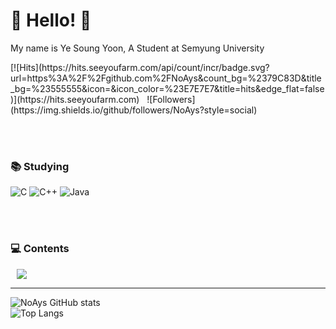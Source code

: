 
# 👋 Hello! 👋
My name is Ye Soung Yoon, A Student at Semyung University
<br>
<div>
 [![Hits](https://hits.seeyoufarm.com/api/count/incr/badge.svg?url=https%3A%2F%2Fgithub.com%2FNoAys&count_bg=%2379C83D&title_bg=%23555555&icon=&icon_color=%23E7E7E7&title=hits&edge_flat=false)](https://hits.seeyoufarm.com) &nbsp
![Followers](https://img.shields.io/github/followers/NoAys?style=social)
</div

<!--
**NoAys/NoAys** is a ✨ _special_ ✨ repository because its `README.md` (this file) appears on your GitHub profile.

Here are some ideas to get you started:

- 🔭 I’m currently working on ...
- 🌱 I’m currently learning ...
- 👯 I’m looking to collaborate on ...
- 🤔 I’m looking for help with ...
- 💬 Ask me about ...
- 📫 How to reach me: ...
- 😄 Pronouns: ...
- ⚡ Fun fact: ...
-->




<br><br>
### 📚 Studying
![C](https://img.shields.io/badge/c-%2300599C.svg?style=flat-the-badge&logo=c&logoColor=white)
![C++](https://img.shields.io/badge/c++-%2300599C.svg?style=flat-the-badge&logo=c%2B%2B&logoColor=white)
![Java](https://img.shields.io/badge/java-%23ED8B00.svg?style=flat-the-badge&logo=java&logoColor=white)

<br><br>
<h3> 💻 Contents </h3>         
     <a href="mailto:solluna9@semyung.ac.kr"> <img         src="https://img.shields.io/badge/Gmail-d14836?style=flat-square&logo=Gmail&logoColor=white&link=mailto:solluna9@semyung.ac.kr"        style="height : auto; margin-left : 10px; margin-right : 10px;"/>
 </a> 
 
<hr>

![NoAys GitHub stats](https://github-readme-stats.vercel.app/api?username=NoAys&theme=radical&show_icons=true)
<br>
![Top Langs](https://github-readme-stats.vercel.app/api/top-langs/?username=NoAys&layout=demo&theme=radical)

